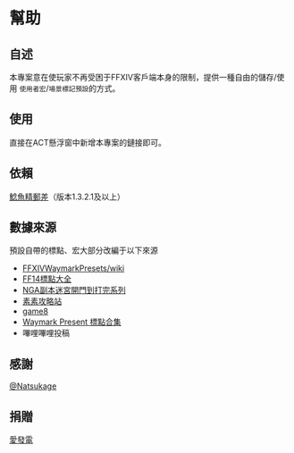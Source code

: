 # 幫助

## 自述

本專案意在使玩家不再受困于FFXIV客戶端本身的限制，提供一種自由的儲存/使用 `使用者宏`/`場景標記預設`的方式。

## 使用

直接在ACT懸浮窗中新增本專案的鏈接即可。

## 依賴

[鯰魚精郵差](https://github.com/Natsukage/PostNamazu/releases)（版本1.3.2.1及以上）

## 數據來源

預設自帶的標點、宏大部分改編于以下來源

* [FFXIVWaymarkPresets/wiki](https://github.com/Em-Six/FFXIVWaymarkPresets/wiki)
* [FF14標點大全](https://docs.qq.com/sheet/DY0ttR2xQT1Vjc2V4?tab=BB08J2)
* [NGA副本迷宮開門到打完系列](https://nga.178.com/read.php?pid=369819381)
* [素素攻略站](https://www.ffxiv.cn/v2/)
* [game8](https://game8.jp/ff14/)
* [Waymark Present 標點合集](https://bbs.tggfl.com/topic/223/ff14%E5%8D%AB%E6%9C%88-waymark-present-%E6%A0%87%E7%82%B9%E5%90%88%E9%9B%86)
* 嗶哩嗶哩投稿

## 感謝

[@Natsukage](https://github.com/Natsukage)

## 捐贈

[愛發電](https://afdian.net/a/Souma)

